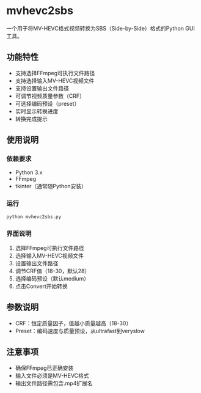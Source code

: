 # mvhevc2sbs
一个用于将MV-HEVC格式视频转换为SBS（Side-by-Side）格式的Python GUI工具。

## 功能特性
- 支持选择FFmpeg可执行文件路径
- 支持选择输入MV-HEVC视频文件
- 支持设置输出文件路径
- 可调节视频质量参数（CRF）
- 可选择编码预设（preset）
- 实时显示转换进度
- 转换完成提示

## 使用说明

### 依赖要求
- Python 3.x
- FFmpeg
- tkinter（通常随Python安装）

### 运行
```bash
python mvhevc2sbs.py
```

### 界面说明
1. 选择FFmpeg可执行文件路径
2. 选择输入MV-HEVC视频文件
3. 设置输出文件路径
4. 调节CRF值（18-30，默认28）
5. 选择编码预设（默认medium）
6. 点击Convert开始转换

## 参数说明
- CRF：恒定质量因子，值越小质量越高（18-30）
- Preset：编码速度与质量预设，从ultrafast到veryslow

## 注意事项
- 确保FFmpeg已正确安装
- 输入文件必须是MV-HEVC格式
- 输出文件路径需包含.mp4扩展名
